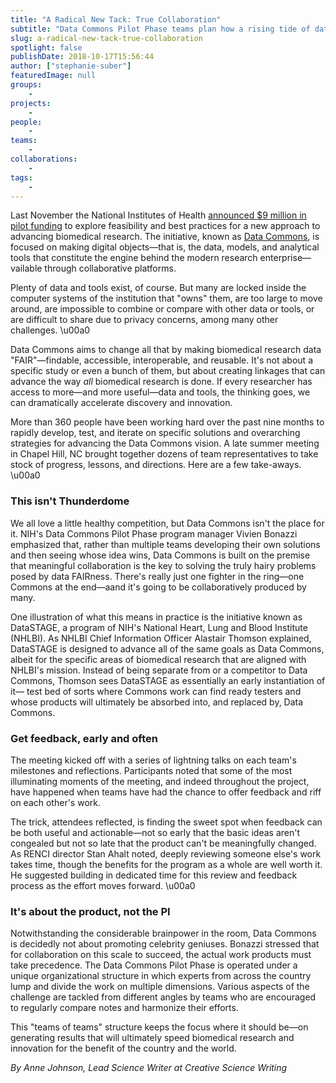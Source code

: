 ```yaml
---
title: "A Radical New Tack: True Collaboration"
subtitle: "Data Commons Pilot Phase teams plan how a rising tide of data and tools can float all research boats"
slug: a-radical-new-tack-true-collaboration
spotlight: false
publishDate: 2018-10-17T15:56:44
author: ["stephanie-suber"]
featuredImage: null
groups:
    - 
projects:
    - 
people:
    - 
teams: 
    - 
collaborations:
    - 
tags:
    - 
---
```


Last November the National Institutes of Health [announced $9 million in pilot funding](https://renci.org/news/uncs-renci-to-lead-project-aimed-at-making-biomedical-data-easier-to-use/) to explore feasibility and best practices for a new approach to advancing biomedical research. The initiative, known as [Data Commons](https://commonfund.nih.gov/commons), is focused on making digital objects—that is, the data, models, and analytical tools that constitute the engine behind the modern research enterprise—vailable through collaborative platforms.

Plenty of data and tools exist, of course. But many are locked inside the computer systems of the institution that "owns" them, are too large to move around, are impossible to combine or compare with other data or tools, or are difficult to share due to privacy concerns, among many other challenges. \u00a0

Data Commons aims to change all that by making biomedical research data "FAIR"—findable, accessible, interoperable, and reusable. It's not about a specific study or even a bunch of them, but about creating linkages that can advance the way _all_ biomedical research is done. If every researcher has access to more—and more useful—data and tools, the thinking goes, we can dramatically accelerate discovery and innovation.

More than 360 people have been working hard over the past nine months to rapidly develop, test, and iterate on specific solutions and overarching strategies for advancing the Data Commons vision. A late summer meeting in Chapel Hill, NC brought together dozens of team representatives to take stock of progress, lessons, and directions. Here are a few take-aways. \u00a0

### This isn't Thunderdome

We all love a little healthy competition, but Data Commons isn't the place for it. NIH's Data Commons Pilot Phase program manager Vivien Bonazzi emphasized that, rather than multiple teams developing their own solutions and then seeing whose idea wins, Data Commons is built on the premise that meaningful collaboration is the key to solving the truly hairy problems posed by data FAIRness. There's really just one fighter in the ring—one Commons at the end—aand it's going to be collaboratively produced by many.

One illustration of what this means in practice is the initiative known as DataSTAGE, a program of NIH's National Heart, Lung and Blood Institute (NHLBI). As NHLBI Chief Information Officer Alastair Thomson explained, DataSTAGE is designed to advance all of the same goals as Data Commons, albeit for the specific areas of biomedical research that are aligned with NHLBI's mission. Instead of being separate from or a competitor to Data Commons, Thomson sees DataSTAGE as essentially an early instantiation of it— test bed of sorts where Commons work can find ready testers and whose products will ultimately be absorbed into, and replaced by, Data Commons.

### Get feedback, early and often

The meeting kicked off with a series of lightning talks on each team's milestones and reflections. Participants noted that some of the most illuminating moments of the meeting, and indeed throughout the project, have happened when teams have had the chance to offer feedback and riff on each other's work.

The trick, attendees reflected, is finding the sweet spot when feedback can be both useful and actionable—not so early that the basic ideas aren't congealed but not so late that the product can't be meaningfully changed. As RENCI director Stan Ahalt noted, deeply reviewing someone else's work takes time, though the benefits for the program as a whole are well worth it. He suggested building in dedicated time for this review and feedback process as the effort moves forward. \u00a0

### It's about the product, not the PI

Notwithstanding the considerable brainpower in the room, Data Commons is decidedly not about promoting celebrity geniuses. Bonazzi stressed that for collaboration on this scale to succeed, the actual work products must take precedence. The Data Commons Pilot Phase is operated under a unique organizational structure in which experts from across the country lump and divide the work on multiple dimensions. Various aspects of the challenge are tackled from different angles by teams who are encouraged to regularly compare notes and harmonize their efforts.

This "teams of teams" structure keeps the focus where it should be—on generating results that will ultimately speed biomedical research and innovation for the benefit of the country and the world.

_By Anne Johnson, Lead Science Writer at Creative Science Writing_